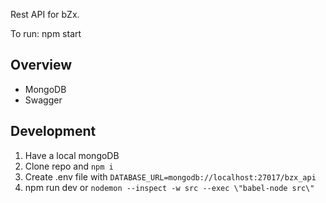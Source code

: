 Rest API for bZx.

To run: npm start

## Overview

* MongoDB
* Swagger

## Development

1. Have a local mongoDB
2. Clone repo and `npm i`
3. Create .env file with `DATABASE_URL=mongodb://localhost:27017/bzx_api`
4. npm run dev or `nodemon --inspect -w src --exec \"babel-node src\"`

